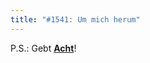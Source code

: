 ```yaml
---
title: "#1541: Um mich herum"
---
```


P.S.: Gebt <a href="http://www.fonflatter.de/advent09"><strong>Acht</strong></a>!
